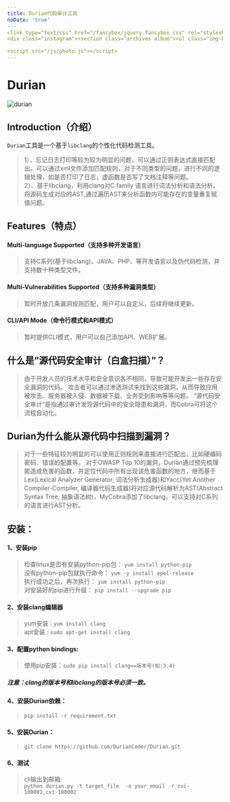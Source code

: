 ```yaml
---
title: Durian代码审计工具
noDate: 'true'
​---
<link type="text/css" href="/fancybox/jquery.fancybox.css" rel="stylesheet">
<div class="instagram"><section class="archives album"><ul class="img-box-ul"></ul></section></div>

<script src="/js/photo.js"></script>
---
```


# Durian

![durian](/cmd.png)

<!--more-->

## Introduction（介绍）

  `Durian`工具是一个基于`libclang`的个性化代码检测工具。

> 1）、忘记日志打印等较为较为明显的问题，可以通过正则表达式直接匹配出。可以通过xml文件添加匹配规则，对于不同类型的问题，进行不同的逻辑处理，如是否打印了日志，虚函数是否写了文档注释等问题。</br>
> 2）、基于libclang，利用clang对C family 语言进行词法分析和语法分析。将源码生成对应的AST,通过遍历AST来分析函数内可能存在的变量重复赋值问题。

## Features（特点）

#### Multi-language Supported（支持多种开发语言）

> 支持C系列(基于libclang)、JAVA、PHP、等开发语言以及伪代码检测，并支持数十种类型文件。

#### Multi-Vulnerabilities Supported（支持多种漏洞类型）

> 暂时开放几条漏洞规则匹配，用户可以自定义，后续将继续更新。

#### CLI/API Mode（命令行模式和API模式）

> 暂时提供CLI模式，用户可以自己添加API、WEB扩展。

## 什么是”源代码安全审计（白盒扫描）”？

> 由于开发人员的技术水平和安全意识各不相同，导致可能开发出一些存在安全漏洞的代码。 攻击者可以通过渗透测试来找到这些漏洞，从而导致应用被攻击、服务器被入侵、数据被下载、业务受到影响等等问题。 “源代码安全审计”是指通过审计发现源代码中的安全隐患和漏洞，而Cobra可将这个流程自动化。

## Durian为什么能从源代码中扫描到漏洞？

> 对于一些特征较为明显的可以使用正则规则来直接进行匹配出，比如硬编码密码、错误的配置等。 对于OWASP Top 10的漏洞，Durian通过预先梳理能造成危害的函数，并定位代码中所有出现该危害函数的地方，继而基于Lex(Lexical Analyzer Generator, 词法分析生成器)和Yacc(Yet Another Compiler-Compiler, 编译器代码生成器)将对应源代码解析为AST(Abstract Syntax Tree, 抽象语法树)，MyCobra添加了libclang，可以支持对C系列的语言进行AST分析。

## 安装：

#### 1、安装pip

> 检查linux是否有安装python-pip包：   `yum install python-pip` </br>
> 没有python-pip包就执行命令：     `yum -y install epel-release` </br>
> 执行成功之后，再次执行：     `yum install python-pip` </br>
> 对安装好的pip进行升级：     `pip install --upgrade pip`

#### 2、安装clang编辑器

> yum安装 :    `yum install clang`  </br>
> apt安装 :      `sudo apt-get install clang`

#### 3、配置python bindings:

> 使用pip安装：`sudo pip install clang==版本号(如:3.4)`

##### 注意：clang的版本号和libclang的版本号必须一致。

#### 4、安装Durian依赖：

> `pip install -r requirement.txt`

#### 5、安装Durian：

> `git clone https://github.com/DurianCoder/Durian.git`

#### 6、测试

> cli输出到邮箱:</br>
>   `python durian.py -t target_file  -o your_email -r cvi-100001,cvi-100002`


